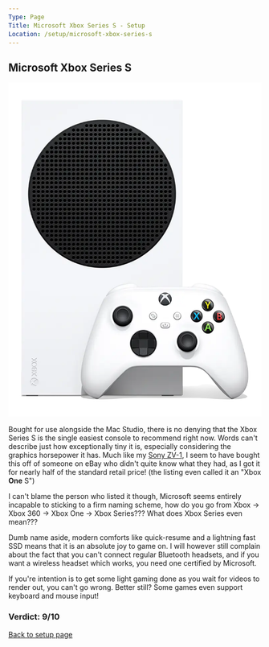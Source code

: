 ```yaml
---
Type: Page
Title: Microsoft Xbox Series S - Setup
Location: /setup/microsoft-xbox-series-s
---
```


## Microsoft Xbox Series S

<div class="img-container-wide"> <img class="setup-image" alt="A picture of the Microsoft Xbox Series S" src="https://raw.githubusercontent.com/george-probably/chachanidze.com/main/Images/setup/microsoft-xbox-series-s.webp"> </div> 

Bought for use alongside the Mac Studio, there is no denying that the Xbox Series S is the single easiest console to recommend right now. Words can't describe just how exceptionally tiny it is, especially considering the graphics horsepower it has. Much like my [Sony ZV-1](/setup/sony-zv-1), I seem to have bought this off of someone on eBay who didn't quite know what they had, as I got it for nearly half of the standard retail price! (the listing even called it an "Xbox **One** S")

I can't blame the person who listed it though, Microsoft seems entirely incapable to sticking to a firm naming scheme, how do you go from Xbox -> Xbox 360 -> Xbox One -> Xbox Series??? What does Xbox Series even mean???

Dumb name aside, modern comforts like quick-resume and a lightning fast SSD means that it is an absolute joy to game on. I will however still complain about the fact that you can't connect regular Bluetooth headsets, and if you want a wireless headset which works, you need one certified by Microsoft.

If you're intention is to get some light gaming done as you wait for videos to render out, you can't go wrong. Better still? Some games even support keyboard and mouse input!

### Verdict: 9/10

[Back to setup page](/setup)